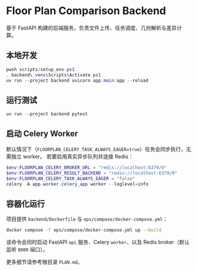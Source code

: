 # Floor Plan Comparison Backend

基于 FastAPI 构建的后端服务，负责文件上传、任务调度、几何解析与差异计算。

## 本地开发

```powershell
pwsh scripts/setup_env.ps1
. backend\.venv\Scripts\Activate.ps1
uv run --project backend uvicorn app.main:app --reload
```

## 运行测试

```powershell
uv run --project backend pytest
```

## 启动 Celery Worker

默认情况下（`FLOORPLAN_CELERY_TASK_ALWAYS_EAGER=true`）任务会同步执行，无需独立 worker。
若要启用真实异步队列并连接 Redis：

```powershell
$env:FLOORPLAN_CELERY_BROKER_URL = "redis://localhost:6379/0"
$env:FLOORPLAN_CELERY_RESULT_BACKEND = "redis://localhost:6379/0"
$env:FLOORPLAN_CELERY_TASK_ALWAYS_EAGER = "false"
celery -A app.worker.celery_app worker --loglevel=info
```

## 容器化运行

项目提供 `backend/Dockerfile` 与 `ops/compose/docker-compose.yml`：

```bash
docker compose -f ops/compose/docker-compose.yml up --build
```

该命令会同时启动 FastAPI `api` 服务、Celery `worker`、以及 Redis broker（默认监听 `8000` 端口）。

更多细节请参考根目录 `PLAN.md`。
